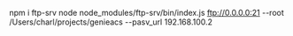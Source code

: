 npm i ftp-srv
node node_modules/ftp-srv/bin/index.js ftp://0.0.0.0:21 --root /Users/charl/projects/genieacs --pasv_url 192.168.100.2

